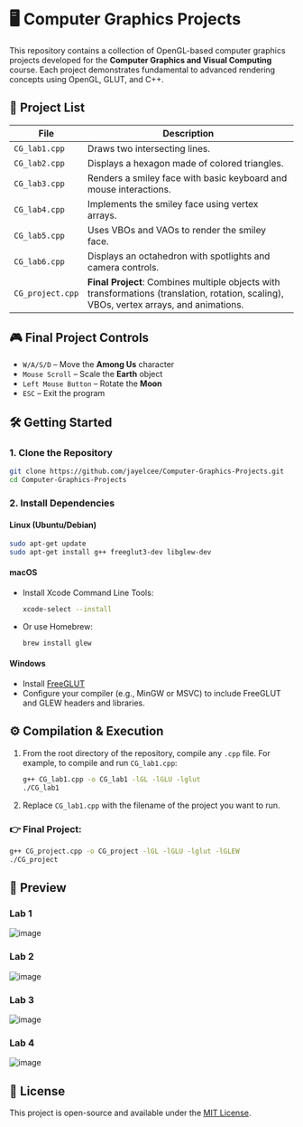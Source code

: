 # 🖥️ Computer Graphics Projects

This repository contains a collection of OpenGL-based computer graphics projects developed for the **Computer Graphics and Visual Computing** course. Each project demonstrates fundamental to advanced rendering concepts using OpenGL, GLUT, and C++.

## 📄 Project List

| File            | Description |
|------------------|-------------|
| `CG_lab1.cpp`    | Draws two intersecting lines. |
| `CG_lab2.cpp`    | Displays a hexagon made of colored triangles. |
| `CG_lab3.cpp`    | Renders a smiley face with basic keyboard and mouse interactions. |
| `CG_lab4.cpp`    | Implements the smiley face using vertex arrays. |
| `CG_lab5.cpp`    | Uses VBOs and VAOs to render the smiley face. |
| `CG_lab6.cpp`    | Displays an octahedron with spotlights and camera controls. |
| `CG_project.cpp` | **Final Project**: Combines multiple objects with transformations (translation, rotation, scaling), VBOs, vertex arrays, and animations. |

## 🎮 Final Project Controls

- `W/A/S/D` – Move the **Among Us** character  
- `Mouse Scroll` – Scale the **Earth** object  
- `Left Mouse Button` – Rotate the **Moon**  
- `ESC` – Exit the program  

## 🛠️ Getting Started

### 1. Clone the Repository

```bash
git clone https://github.com/jayelcee/Computer-Graphics-Projects.git
cd Computer-Graphics-Projects
```

### 2. Install Dependencies

#### Linux (Ubuntu/Debian)

```bash
sudo apt-get update
sudo apt-get install g++ freeglut3-dev libglew-dev
```

#### macOS

- Install Xcode Command Line Tools:
  ```bash
  xcode-select --install
  ```
- Or use Homebrew:
  ```bash
  brew install glew
  ```

#### Windows

- Install [FreeGLUT](http://freeglut.sourceforge.net/)
- Configure your compiler (e.g., MinGW or MSVC) to include FreeGLUT and GLEW headers and libraries.

## ⚙️ Compilation & Execution

1. From the root directory of the repository, compile any `.cpp` file. For example, to compile and run `CG_lab1.cpp`:

   ```bash
   g++ CG_lab1.cpp -o CG_lab1 -lGL -lGLU -lglut
   ./CG_lab1
   ```

2. Replace `CG_lab1.cpp` with the filename of the project you want to run.

### 👉 Final Project:

```bash
g++ CG_project.cpp -o CG_project -lGL -lGLU -lglut -lGLEW
./CG_project
```

## 📸 Preview

### Lab 1
![image](https://github.com/user-attachments/assets/8fa45408-6a52-4a2a-be67-a46515f1138e)

### Lab 2
![image](https://github.com/user-attachments/assets/9123a81a-81ff-4648-84bb-98ec8be91eab)

### Lab 3
![image](https://github.com/user-attachments/assets/e88c00e0-10dd-4e36-9230-34c0af9f5181)

### Lab 4
![image](https://github.com/user-attachments/assets/056476db-f69c-487d-afbb-b2e348f1d9a0)



## 📜 License

This project is open-source and available under the [MIT License](LICENSE).
